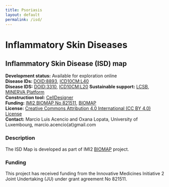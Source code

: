 ```yaml
--- 
title: Psoriasis 
layout: default 
permalink: /isd/
--- 
```


# Inflammatory Skin Diseases

## Inflammatory Skin Disease (ISD) map

**Development status:** Available for exploration online  
**Disease IDs:** [DOID:8893](https://disease-ontology.org/?id=DOID:8893), [ICD10CM:L40](https://www.icd10data.com/ICD10CM/Codes/L00-L99/L40-L45/L40-/L40)  
**Disease IDS:** [DOID:3310](https://disease-ontology.org/?id=DOID:3310), [ICD10CM:L20](https://www.icd10data.com/ICD10CM/Codes/L00-L99/L20-L30/L20-/L20)
**Sustainable support:** [LCSB](http://wwwen.uni.lu/lcsb), [MINERVA Platform](https://minerva.pages.uni.lu/)  
**Construction tool:** [CellDesigner](https://www.celldesigner.org/)  
**Funding:** [IMI2 BIOMAP No 821511](https://www.imi.europa.eu/projects-results/project-factsheets/biomap), [BIOMAP](https://biomap-imi.eu/)  
**License:** [Creative Commons Attribution 4.0 International (CC BY 4.0) License](https://creativecommons.org/licenses/by/4.0/)  
**Contact:** Marcio Luis Acencio and Oxana Lopata, University of Luxembourg, marcio.acencio(at)gmail.com  

### Description

The ISD Map is developed as part of IMI2 [BIOMAP](https://biomap-imi.eu/) project.

### Funding

This project has received funding from the Innovative Medicines Initiative 2 Joint Undertaking (JU) under grant agreement No 821511.
